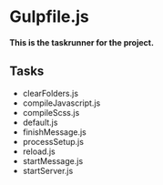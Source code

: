 
# Gulpfile.js

#### This is the taskrunner for the project.

## Tasks
* clearFolders.js
* compileJavascript.js
* compileScss.js
* default.js
* finishMessage.js
* processSetup.js
* reload.js
* startMessage.js
* startServer.js